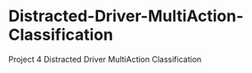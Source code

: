 # Distracted-Driver-MultiAction-Classification
Project 4 Distracted Driver MultiAction Classification
